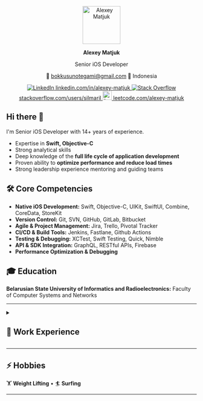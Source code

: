 <p align="center">
  <img src="https://avatars.githubusercontent.com/u/3024819?v=4" alt="Alexey Matjuk" width="100" height="100">
  <p align="center">
  <strong>Alexey Matjuk</strong>
  </p>
  <p align="center">
  Senior iOS Developer
  </p>
  <p align="center">
  📧 <a href="mailto:bokkusunotegami@gmail.com">bokkusunotegami@gmail.com</a> 📍 Indonesia
  </p>
</p>

<p align="center">
  <a href="https://linkedin.com/in/alexey-matjuk" target="_blank">
    <img src="https://cdn-icons-png.flaticon.com/24/3536/3536505.png" alt="LinkedIn">
    linkedin.com/in/alexey-matjuk
  </a>
  <a href="https://stackoverflow.com/users/silmaril" target="_blank">
    <img src="https://cdn-icons-png.flaticon.com/24/2111/2111628.png" alt="Stack Overflow">
    stackoverflow.com/users/silmaril
  </a>
  <a href="https://www.leetcode.com/alexey-matjuk" target="_blank">
    <img src="https://upload.wikimedia.org/wikipedia/commons/1/19/LeetCode_logo_black.png" width="24" height="24" alt="LeetCode">
    leetcode.com/alexey-matjuk
  </a>
</p>

## Hi there 👋
I'm Senior iOS Developer with 14+ years of experience.

- Expertise in **Swift, Objective-C**  
- Strong analytical skills  
- Deep knowledge of the **full life cycle of application development**  
- Proven ability to **optimize performance and reduce load times**  
- Strong leadership experience mentoring and guiding teams  

## 🛠 Core Competencies
- **Native iOS Development:** Swift, Objective-C, UIKit, SwiftUI, Combine, CoreData, StoreKit  
- **Version Control:** Git, SVN, GitHub, GitLab, Bitbucket  
- **Agile & Project Management:** Jira, Trello, Pivotal Tracker  
- **CI/CD & Build Tools:** Jenkins, Fastlane, Github Actions  
- **Testing & Debugging:** XCTest, Swift Testing, Quick, Nimble
- **API & SDK Integration:** GraphQL, RESTful APIs, Firebase
- **Performance Optimization & Debugging**

## 🎓 Education  

**Belarusian State University of Informatics and Radioelectronics:** Faculty of Computer Systems and Networks

---

<details>
<summary><h2>🚀  Work Experience</h2></summary>

Participated in the following projects as an employee of [ventionteams](https://ventionteams.com) and [itechartgroup](https://itechartgroup.by).
The provided list is incomplete and only includes the most interesting projects.

Honorable mentions:
* [Camp Bestival](https://dorset.campbestival.net)
* [CNA](https://www.cna.id/)
* [ClassPass](https://classpass.com)
* [Bitdefender](https://www.bitdefender.com)

### [**GuideHuman**](https://guidehuman.co) _(Feb 2024 – Aug 2024)_  
**Senior Software Engineer**  
- Developed a **smart social media app** enabling intuitive content sharing and organization  
- Led the **video generation feature**, reducing processing time from **15-20 sec to 3 sec**  
- Designed a custom **animation label inspired by Apple Music karaoke**  
- Optimized internal **sharing API**, making it easier to expand integrations

---

### [**Flow**](https://apps.apple.com/by/app/life-in-flow/id1660942497) _(Jun 2023 – Nov 2023)_  
**Senior Software Engineer**  
- Led the development of a **cloud-based property management app**  
- Reworked **app navigation**, enhancing usability and safety  
- Improved **SwiftUI components**, fixing architectural flaws  
- Conducted team training on **SwiftUI layout concepts vs. UIKit**  

---

### [**Memrise - Education Platform**](https://www.memrise.com) _(Nov 2022 – Jun 2023)_  
**Senior Software Engineer**  
- Enhanced **language learning app with 50M+ users**  
- Developed **SwiftGen templates**, streamlining localization  
- Suggested and implemented **Git automation to prevent CI failures**  
- Eliminated long-standing app performance bugs  

---

### [**Tinybeans - Photo Sharing App**](https://tinybeans.com) _(Nov 2020 – Nov 2022)_  
**Senior Software Engineer / Tech Lead**  
- Integrated **SwiftUI** and led architectural improvements  
- Developed advanced **photo & video editing tools**  
- Designed a **subscription discount model** based on user activity  

---

### [**boon.PLANET & boon.**](https://x.com/boon_official) _(Mar 2018 – Jun 2020)_  
**Senior Software Engineer / Team Lead**  
- Built a **fintech banking app** supporting digital and physical Mastercard payments  
- Led a **team of 13 engineers**  
- Implemented **Apple Pay and multiple payment services**  
- Architected the app using **MVVM & Clean Architecture**  

---

### [**bankomo by ReiseBank AG**](https://appadvice.com/app/bankomo/1256304595) _(Nov 2016 – Jun 2020)_  
**Senior Software Engineer / Team Lead**  
- Built a **mobile banking app for ReiseBank AG**  
- Successfully convinced the client to **switch to Swift** for development  
- Delivered the app **on time with industry-leading quality**  

---

### [**Primer iOS SDK v3**](https://github.com/goprimer/primer-ios-sdk) _(Jul 2015 – Jul 2016)_  
**Senior Software Engineer**  
- Extensively participated in architecturing of all key parts of SDK
- We created highly testable code base and achieved more than 80% test
coverage
- Suggested and adopted newly introduced Apple's UI tests
- Based on my previous experience encouraged to use Swift for Unit/UI tests,
which allowed us to write them faster
- Accomplished R&D and established all framework guidelines to achieve
compliance of our Objective-C codebase with Swift

---

### [**Pixable (iOS & Android)**](https://avinashadluri.medium.com/pixable-dont-miss-a-single-photo-in-facebook-twitter-recently-though-you-are-busy-here-is-your-photo-70249e61d66a) _(Dec 2013 – Jul 2015)_  
**Middle-Senior Software Engineer**  
- Developed a **news feed and aggregator** for photos and videos from Facebook, Twitter, and Instagram  
- Led the **Objective-C to Swift rewrite**, improving maintainability and modernizing the codebase  
- Implemented a **Pinterest-style grid** for smooth media browsing  
- Created a **custom ReactiveCocoa wrapper for Swift**, enabling declarative programming  

---

### [**IntellaCar**](https://appadvice.com/app/intellacar-hd/456679848) _(Nov 2011 – Dec 2013)_  
**Junior-Middle Software Engineer**  
- Developed a **mobile sales platform** for car dealerships, eliminating knowledge gaps for consultants  
- Integrated **CARFAX API**, enabling instant vehicle history reports  
- Optimized database queries, improving **UI performance and data syncing**  
- Led the architecture of a **sync application** to retrieve car data from multiple sources  

</details>

---
## ⚡ Hobbies  
🏋️ **Weight Lifting** • 🏄 **Surfing**

---

